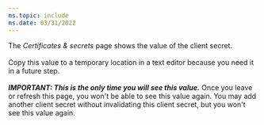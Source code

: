 ```yaml
---
ms.topic: include
ms.date: 03/31/2022
---
```

The *Certificates & secrets* page shows the value of the client secret.<br>
<br>
Copy this value to a temporary location in a text editor because you need it in a future step.<br>
<br>
***IMPORTANT: This is the only time you will see this value.***  Once you leave or refresh this page, you won't be able to see this value again.  You may add another client secret without invalidating this client secret, but you won't see this value again.